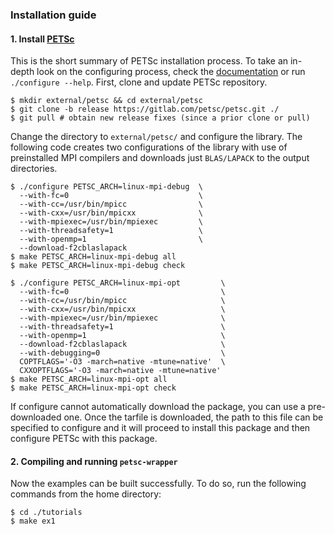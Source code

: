 ### Installation guide

#### 1. Install [PETSc](https://gitlab.com/petsc/petsc)
This is the short summary of PETSc installation process. To take an in-depth look on the configuring process, check the [documentation](https://petsc.org/release/install/install/) or run `./configure --help`. First, clone and update PETSc repository.
```console
$ mkdir external/petsc && cd external/petsc
$ git clone -b release https://gitlab.com/petsc/petsc.git ./
$ git pull # obtain new release fixes (since a prior clone or pull)
```

Change the directory to `external/petsc/` and configure the library. The following code creates two configurations of the library with use of preinstalled MPI compilers and downloads just `BLAS/LAPACK` to the output directories.
```console
$ ./configure PETSC_ARCH=linux-mpi-debug  \
  --with-fc=0                             \
  --with-cc=/usr/bin/mpicc                \
  --with-cxx=/usr/bin/mpicxx              \
  --with-mpiexec=/usr/bin/mpiexec         \
  --with-threadsafety=1                   \
  --with-openmp=1                         \
  --download-f2cblaslapack
$ make PETSC_ARCH=linux-mpi-debug all
$ make PETSC_ARCH=linux-mpi-debug check
```
```console
$ ./configure PETSC_ARCH=linux-mpi-opt         \
  --with-fc=0                                  \
  --with-cc=/usr/bin/mpicc                     \
  --with-cxx=/usr/bin/mpicxx                   \
  --with-mpiexec=/usr/bin/mpiexec              \
  --with-threadsafety=1                        \
  --with-openmp=1                              \
  --download-f2cblaslapack                     \
  --with-debugging=0                           \
  COPTFLAGS='-O3 -march=native -mtune=native'  \
  CXXOPTFLAGS='-O3 -march=native -mtune=native'
$ make PETSC_ARCH=linux-mpi-opt all
$ make PETSC_ARCH=linux-mpi-opt check
```

If configure cannot automatically download the package, you can use a pre-downloaded one. Once the tarfile is downloaded, the path to this file can be specified to configure and it will proceed to install this package and then configure PETSc with this package.

#### 2. Compiling and running `petsc-wrapper`

Now the examples can be built successfully. To do so, run the following commands from the home directory:
```console
$ cd ./tutorials
$ make ex1
```
